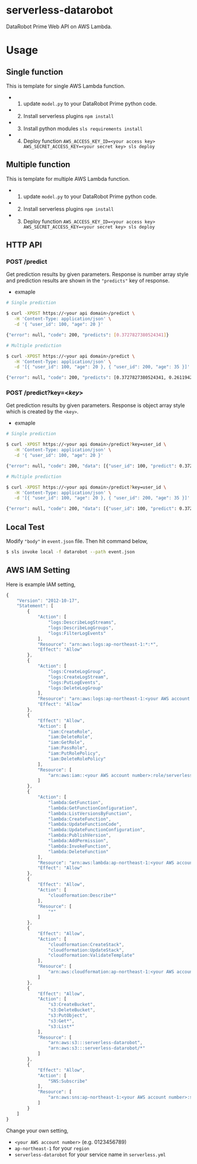 serverless-datarobot
====

DataRobot Prime Web API on AWS Lambda.


# Usage

## Single function

This is template for single AWS Lambda function.

- 1. update `model.py` to your DataRobot Prime python code.
- 2. Install serverless plugins `npm install`
- 3. Install python modules `sls requirements install`
- 4. Deploy function `AWS_ACCESS_KEY_ID=<your access key> AWS_SECRET_ACCESS_KEY=<your secret key> sls deploy`


## Multiple function

This is template for multiple AWS Lambda function.

- 1. update `model.py` to your DataRobot Prime python code.
- 2. Install serverless plugins `npm install`
- 3. Deploy function `AWS_ACCESS_KEY_ID=<your access key> AWS_SECRET_ACCESS_KEY=<your secret key> sls deploy`


## HTTP API

### POST /predict

Get prediction results by given parameters.
Response is number array style and prediction results are shown in the `"predicts"` key of response.

- exmaple

```bash
# Single prediction

$ curl -XPOST https://<your api domain>/predict \
   -H 'Content-Type: application/json' \
   -d '{ "user_id": 100, "age": 20 }'

{"error": null, "code": 200, "predicts": [0.3727827380524341]}
```

```bash
# Multiple prediction

$ curl -XPOST https://<your api domain>/predict \
   -H 'Content-Type: application/json' \
   -d '[{ "user_id": 100, "age": 20 }, { "user_id": 200, "age": 35 }]'

{"error": null, "code": 200, "predicts": [0.3727827380524341, 0.26119423557818366]}
```

### POST /predict?key=<_key_>

Get prediction results by given parameters.
Response is object array style which is created by the `<key>`.

- exmaple

```bash
# Single prediction

$ curl -XPOST https://<your api domain>/predict?key=user_id \
   -H 'Content-Type: application/json' \
   -d '{ "user_id": 100, "age": 20 }'

{"error": null, "code": 200, "data": [{"user_id": 100, "predict": 0.3727827380524341}]}
```

```bash
# Multiple prediction

$ curl -XPOST https://<your api domain>/predict?key=user_id \
   -H 'Content-Type: application/json' \
   -d '[{ "user_id": 100, "age": 20 }, { "user_id": 200, "age": 35 }]'

{"error": null, "code": 200, "data": [{"user_id": 100, "predict": 0.3727827380524341}, {"user_id": 200, "predict": 0.26119423557818366}]}
```

## Local Test

Modify `"body"` in `event.json` file.
Then hit command below,

```bash
$ sls invoke local -f datarobot --path event.json
```

## AWS IAM Setting

Here is example IAM setting,

```js
{
    "Version": "2012-10-17",
    "Statement": [
        {
            "Action": [
                "logs:DescribeLogStreams",
                "logs:DescribeLogGroups",
                "logs:FilterLogEvents"
            ],
            "Resource": "arn:aws:logs:ap-northeast-1:*:*",
            "Effect": "Allow"
        },
        {
            "Action": [
                "logs:CreateLogGroup",
                "logs:CreateLogStream",
                "logs:PutLogEvents",
                "logs:DeleteLogGroup"
            ],
            "Resource": "arn:aws:logs:ap-northeast-1:<your AWS account number>:log-group:/aws/lambda/serverless-datarobot-*",
            "Effect": "Allow"
        },
        {
            "Effect": "Allow",
            "Action": [
                "iam:CreateRole",
                "iam:DeleteRole",
                "iam:GetRole",
                "iam:PassRole",
                "iam:PutRolePolicy",
                "iam:DeleteRolePolicy"
            ],
            "Resource": [
                "arn:aws:iam::<your AWS account number>:role/serverless-datarobot-*-lambdaRole"
            ]
        },
        {
            "Action": [
                "lambda:GetFunction",
                "lambda:GetFunctionConfiguration",
                "lambda:ListVersionsByFunction",
                "lambda:CreateFunction",
                "lambda:UpdateFunctionCode",
                "lambda:UpdateFunctionConfiguration",
                "lambda:PublishVersion",
                "lambda:AddPermission",
                "lambda:InvokeFunction",
                "lambda:DeleteFunction"
            ],
            "Resource": "arn:aws:lambda:ap-northeast-1:<your AWS account number>:function:serverless-datarobot-*",
            "Effect": "Allow"
        },
        {
            "Effect": "Allow",
            "Action": [
                "cloudformation:Describe*"
            ],
            "Resource": [
                "*"
            ]
        },
        {
            "Effect": "Allow",
            "Action": [
                "cloudformation:CreateStack",
                "cloudformation:UpdateStack",
                "cloudformation:ValidateTemplate"
            ],
            "Resource": [
                "arn:aws:cloudformation:ap-northeast-1:<your AWS account number>:stack/serverless-datarobot-*/*"
            ]
        },
        {
            "Effect": "Allow",
            "Action": [
                "s3:CreateBucket",
                "s3:DeleteBucket",
                "s3:PutObject",
                "s3:Get*",
                "s3:List*"
            ],
            "Resource": [
                "arn:aws:s3:::serverless-datarobot",
                "arn:aws:s3:::serverless-datarobot/*"
            ]
        },
        {
            "Effect": "Allow",
            "Action": [
                "SNS:Subscribe"
            ],
            "Resource": [
                "arn:aws:sns:ap-northeast-1:<your AWS account number>:serverless-datarobot*"
            ]
        }
    ]
}
```

Change your own setting,

- `<your AWS account number>` (e.g. 0123456789)
- `ap-northeast-1` for your `region`
- `serverless-datarobot` for your service name in `serverless.yml`
